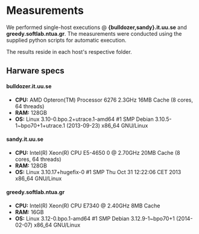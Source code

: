 Measurements
============

We performed single-host executions @ **{bulldozer,sandy}.it.uu.se**
and **greedy.softlab.ntua.gr**. The measurements were conducted using
the supplied python scripts for automatic execution.

The results reside in each host's respective folder.

Harware specs
-------------

#### bulldozer.it.uu.se

- **CPU:** AMD Opteron(TM) Processor 6276 2.3GHz 16MB Cache (8 cores, 64 threads)
- **RAM:** 128GB
- **OS:** Linux 3.10-0.bpo.2+utrace.1-amd64 #1 SMP Debian 3.10.5-1~bpo70+1+utrace.1 (2013-09-23) x86_64 GNU/Linux

#### sandy.it.uu.se

- **CPU:** Intel(R) Xeon(R) CPU E5-4650 0 @ 2.70GHz 20MB Cache (8 cores, 64 threads)
- **RAM:** 128GB
- **OS:** Linux 3.10.17+hugefix-0 #1 SMP Thu Oct 31 12:22:06 CET 2013 x86_64 GNU/Linux

#### greedy.softlab.ntua.gr

- **CPU:** Intel(R) Xeon(R) CPU E7340 @ 2.40GHz 8MB Cache
- **RAM:** 16GB
- **OS:** Linux 3.12-0.bpo.1-amd64 #1 SMP Debian 3.12.9-1~bpo70+1 (2014-02-07) x86_64 GNU/Linux
